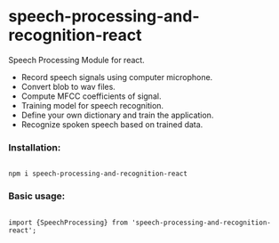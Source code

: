 # speech-processing-and-recognition-react

Speech Processing Module for react.
- Record speech signals using computer microphone.
- Convert blob to wav files.
- Compute MFCC coefficients of signal.
- Training model for speech recognition.
- Define your own dictionary and train the application.
- Recognize spoken speech based on trained data.

### Installation:
<code>
npm i speech-processing-and-recognition-react
</code>

### Basic usage:
<code>
import {SpeechProcessing} from 'speech-processing-and-recognition-react';


</code>
